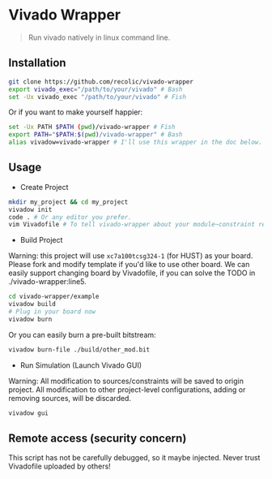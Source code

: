 # Vivado Wrapper

> Run vivado natively in linux command line.

## Installation

```sh
git clone https://github.com/recolic/vivado-wrapper
export vivado_exec="/path/to/your/vivado" # Bash
set -Ux vivado_exec "/path/to/your/vivado" # Fish
```

Or if you want to make yourself happier:

```sh
set -Ux PATH $PATH (pwd)/vivado-wrapper # Fish
export PATH="$PATH:$(pwd)/vivado-wrapper" # Bash
alias vivadow=vivado-wrapper # I'll use this wrapper in the doc below.
```

## Usage

- Create Project

```sh
mkdir my_project && cd my_project
vivadow init
code . # Or any editor you prefer.
vim Vivadofile # To tell vivado-wrapper about your module~constraint relationship.
```

- Build Project

Warning: this project will use `xc7a100tcsg324-1` (for HUST) as your board. Please fork and modify template if you'd like to use other board. We can easily support changing board by Vivadofile, if you can solve the TODO in ./vivado-wrapper:line5.

```sh
cd vivado-wrapper/example
vivadow build
# Plug in your board now
vivadow burn
```

Or you can easily burn a pre-built bitstream:

```sh
vivadow burn-file ./build/other_mod.bit
```

- Run Simulation (Launch Vivado GUI)

Warning: All modification to sources/constraints will be saved to origin project. All modification to other project-level configurations, adding or removing sources, will be discarded.

```sh
vivadow gui
```

## Remote access (security concern)

This script has not be carefully debugged, so it maybe injected. Never trust Vivadofile uploaded by others!

